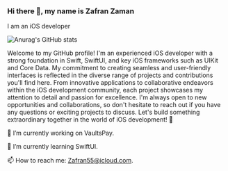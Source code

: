 ### Hi there 👋, my name is Zafran Zaman

I am an iOS developer

![Anurag's GitHub stats](https://github-readme-stats.vercel.app/api?username=Zafranzaman&show_icons=true)

Welcome to my GitHub profile! I'm an experienced iOS developer with a strong foundation in Swift, SwiftUI, and key iOS frameworks such as UIKit and Core Data. My commitment to creating seamless and user-friendly interfaces is reflected in the diverse range of projects and contributions you'll find here. From innovative applications to collaborative endeavors within the iOS development community, each project showcases my attention to detail and passion for excellence. I'm always open to new opportunities and collaborations, so don't hesitate to reach out if you have any questions or exciting projects to discuss. Let's build something extraordinary together in the world of iOS development! 🚀

🔭 I’m currently working on VaultsPay.

🌱 I’m currently learning SwiftUI.

📫 How to reach me: Zafran55@icloud.com.
